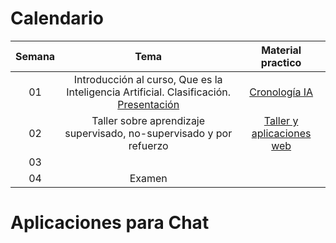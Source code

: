 # Calendario
| Semana |                             Tema                              |                  Material practico |
| :-----------: | :--------------------------------------------------------------: |:----------------------------------------------------------------------------------------------------------------------------: | 
|      01       |  Introducción al curso, Que es la Inteligencia Artificial. Clasificación. [Presentación](http://nbviewer.jupyter.org/github/cgl-itm/HerramientasIA/blob/main/01_IA_Basico/00_Introduccion.pdf)          | [Cronología IA](https://digitalwellbeing.org/wp-content/uploads/2017/08/Artificial-Intelligence-AI-Timeline-Infographic.pdf)    | 
|      02       |   Taller sobre aprendizaje supervisado, no-supervisado y por refuerzo  | [Taller y aplicaciones web](https://github.com/cgl-itm/HerramientasIA/tree/main/01_IA_Basico)  |
|      03       |   |     | 
|      04       |  Examen   |      | 
# Aplicaciones para Chat
